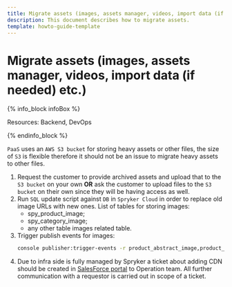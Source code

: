 ```yaml
---
title: Migrate assets (images, assets manager, videos, import data (if needed) etc.)
description: This document describes how to migrate assets.
template: howto-guide-template
---
```


# Migrate assets (images, assets manager, videos, import data (if needed) etc.)

{% info_block infoBox %}

Resources: Backend, DevOps

{% endinfo_block %}

`PaaS` uses an `AWS S3 bucket` for storing heavy assets or other files, the size of `S3` is flexible therefore it should not be
an issue to migrate heavy assets to other files.

1. Request the customer to provide archived assets and upload that to the `S3 bucket` on your own **OR** ask
    the customer to upload files to the `S3 bucket` on their own since they will be having access as well.
2. Run `SQL` update script against `DB` in `Spryker Cloud` in order to replace old image URLs with new ones.
    List of tables for storing images:
    * spy_product_image;
    * spy_category_image;
    * any other table images related table.
3. Trigger publish events for images:
    ```bash
    console publisher:trigger-events -r product_abstract_image,product_concrete_image,configurable_bundle_template_image,category_image
    ```
4. Due to infra side is fully managed by Spryker a ticket about adding CDN should be created in [SalesForce portal](http://support.spryker.com)
    to Operation team. All further communication with a requestor is carried out in scope of a ticket.
